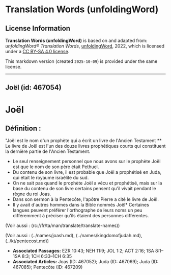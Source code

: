 # Translation Words (unfoldingWord)

## License Information

**Translation Words (unfoldingWord)** is based on and adapted from: _unfoldingWord® Translation Words_, [unfoldingWord](https://unfoldingword.org/utw), 2022, which is licensed under a [CC BY-SA 4.0 license](https://creativecommons.org/licenses/by-sa/4.0/legalcode.en).

This markdown version (created `2025-10-09`) is provided under the same license.



--------------------------------

## Joël (id: 467054)

Joël
====

Définition :
------------

"Joël est le nom d'un prophète qui a écrit un livre de l'Ancien Testament \*\* Le livre de Joël est l'un des douze livres prophétiques courts qui constituent la dernière partie de l'Ancien Testament.

* Le seul renseignement personnel que nous avons sur le prophète Joël est que le nom de son père était Pethuel.
* Du contenu de son livre, il est probable que Joël a prophétisé en Juda, qui était le royaume israélite du sud.
* On ne sait pas quand le prophète Joël a vécu et prophétisé, mais sur la base du contenu de son livre certains pensent qu'il vivait pendant le règne du roi Joas.
* Dans son sermon à la Pentecôte, l'apôtre Pierre a cité le livre de Joël.
* Il y avait d'autres hommes dans la Bible nommés Joël\* Certaines langues peuvent préférer l'orthographe de leurs noms un peu différemment à préciser qu'ils étaient des personnes différentes.

(Voir aussi : (rc://fr/ta/man/translate/translate\-names))

(Voir aussi : (../names/joash.md), (../names/kingdomofjudah.md), (../kt/pentecost.md))

* **Associated Passages:** EZR 10:43; NEH 11:9; JOL 1:2; ACT 2:16; 1SA 8:1–1SA 8:3; 1CH 6:33–1CH 6:35
* **Associated Articles:** Joas (ID: 467052); Juda (ID: 467069); Juda (ID: 467085); Pentecôte (ID: 467209)

